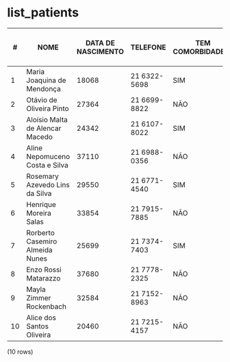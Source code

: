 list_patients
=============

| #  |               NOME               | DATA DE NASCIMENTO |   TELEFONE   | TEM COMORBIDADES? | JÁ FOI VACINADO CONTRA A COVID 19 |   |   |
|----|----------------------------------|--------------------|--------------|-------------------|------------------------------------|---|---|
| 1  | Maria Joaquina de Mendonça      | 18068              | 21 6322-5698 | SIM               | SIM                                |   |   |
| 2  | Otávio de Oliveira Pinto        | 27364              | 21 6699-8822 | NÃO              | SIM                                |   |   |
| 3  | Aloísio Malta de Alencar Macedo | 24342              | 21 6107-8022 | SIM               | SIM                                |   |   |
| 4  | Aline Nepomuceno Costa e Silva   | 37110              | 21 6988-0356 | NÃO              | NÃO                               |   |   |
| 5  | Rosemary Azevedo Lins da Silva   | 29550              | 21 6771-4540 | SIM               | NÃO                               |   |   |
| 6  | Henrique Moreira Salas           | 33854              | 21 7915-7885 | NÃO              | NÃO                               |   |   |
| 7  | Rorberto Casemiro Almeida Nunes  | 25699              | 21 7374-7403 | SIM               | SIM                                |   |   |
| 8  | Enzo Rossi Matarazzo             | 37680              | 21 7778-2325 | NÃO              | NÃO                               |   |   |
| 9  | Mayla Zimmer Rockenbach          | 32584              | 21 7152-8963 | NÃO              | NÃO                               |   |   |
| 10 | Alice dos Santos Oliveira        | 20460              | 21 7215-4157 | NÃO              | SIM                                |   |   |
(10 rows)

